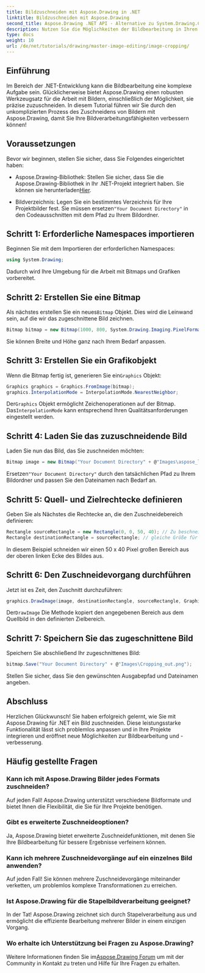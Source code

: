 ```yaml
---
title: Bildzuschneiden mit Aspose.Drawing in .NET
linktitle: Bildzuschneiden mit Aspose.Drawing
second_title: Aspose.Drawing .NET API - Alternative zu System.Drawing.Common
description: Nutzen Sie die Möglichkeiten der Bildbearbeitung in Ihren .NET-Anwendungen mit unserer Schritt-für-Schritt-Anleitung zum Zuschneiden von Bildern mit Aspose.Drawing. Dieses Tutorial behandelt alles, was Sie wissen müssen, vom Erstellen einer Bitmap bis zum Speichern des endgültig zugeschnittenen Bilds.
type: docs
weight: 10
url: /de/net/tutorials/drawing/master-image-editing/image-cropping/
---
```

## Einführung

Im Bereich der .NET-Entwicklung kann die Bildbearbeitung eine komplexe Aufgabe sein. Glücklicherweise bietet Aspose.Drawing einen robusten Werkzeugsatz für die Arbeit mit Bildern, einschließlich der Möglichkeit, sie präzise zuzuschneiden. In diesem Tutorial führen wir Sie durch den unkomplizierten Prozess des Zuschneidens von Bildern mit Aspose.Drawing, damit Sie Ihre Bildverarbeitungsfähigkeiten verbessern können!

## Voraussetzungen

Bevor wir beginnen, stellen Sie sicher, dass Sie Folgendes eingerichtet haben:

-  Aspose.Drawing-Bibliothek: Stellen Sie sicher, dass Sie die Aspose.Drawing-Bibliothek in Ihr .NET-Projekt integriert haben. Sie können sie herunterladen[Hier](https://releases.aspose.com/drawing/net/).
  
-  Bildverzeichnis: Legen Sie ein bestimmtes Verzeichnis für Ihre Projektbilder fest. Sie müssen ersetzen`"Your Document Directory"` in den Codeausschnitten mit dem Pfad zu Ihrem Bildordner.

## Schritt 1: Erforderliche Namespaces importieren

Beginnen Sie mit dem Importieren der erforderlichen Namespaces:

```csharp
using System.Drawing;
```

Dadurch wird Ihre Umgebung für die Arbeit mit Bitmaps und Grafiken vorbereitet.

## Schritt 2: Erstellen Sie eine Bitmap

 Als nächstes erstellen Sie ein neues`Bitmap` Objekt. Dies wird die Leinwand sein, auf die wir das zugeschnittene Bild zeichnen.

```csharp
Bitmap bitmap = new Bitmap(1000, 800, System.Drawing.Imaging.PixelFormat.Format32bppPArgb);
```

Sie können Breite und Höhe ganz nach Ihrem Bedarf anpassen.

## Schritt 3: Erstellen Sie ein Grafikobjekt

 Wenn die Bitmap fertig ist, generieren Sie ein`Graphics` Objekt:

```csharp
Graphics graphics = Graphics.FromImage(bitmap);
graphics.InterpolationMode = InterpolationMode.NearestNeighbor;
```

 Der`Graphics` Objekt ermöglicht Zeichenoperationen auf der Bitmap. Das`InterpolationMode` kann entsprechend Ihren Qualitätsanforderungen eingestellt werden.

## Schritt 4: Laden Sie das zuzuschneidende Bild

Laden Sie nun das Bild, das Sie zuschneiden möchten:

```csharp
Bitmap image = new Bitmap("Your Document Directory" + @"Images\aspose_logo.png");
```

 Ersetzen`"Your Document Directory"` durch den tatsächlichen Pfad zu Ihrem Bildordner und passen Sie den Dateinamen nach Bedarf an.

## Schritt 5: Quell- und Zielrechtecke definieren

Geben Sie als Nächstes die Rechtecke an, die den Zuschneidebereich definieren:

```csharp
Rectangle sourceRectangle = new Rectangle(0, 0, 50, 40); // Zu beschneidender Bereich
Rectangle destinationRectangle = sourceRectangle; // gleiche Größe für Ziel
```

In diesem Beispiel schneiden wir einen 50 x 40 Pixel großen Bereich aus der oberen linken Ecke des Bildes aus.

## Schritt 6: Den Zuschneidevorgang durchführen

Jetzt ist es Zeit, den Zuschnitt durchzuführen:

```csharp
graphics.DrawImage(image, destinationRectangle, sourceRectangle, GraphicsUnit.Pixel);
```

 Der`DrawImage` Die Methode kopiert den angegebenen Bereich aus dem Quellbild in den definierten Zielbereich.

## Schritt 7: Speichern Sie das zugeschnittene Bild

Speichern Sie abschließend Ihr zugeschnittenes Bild:

```csharp
bitmap.Save("Your Document Directory" + @"Images\Cropping_out.png");
```

Stellen Sie sicher, dass Sie den gewünschten Ausgabepfad und Dateinamen angeben.

## Abschluss

Herzlichen Glückwunsch! Sie haben erfolgreich gelernt, wie Sie mit Aspose.Drawing für .NET ein Bild zuschneiden. Diese leistungsstarke Funktionalität lässt sich problemlos anpassen und in Ihre Projekte integrieren und eröffnet neue Möglichkeiten zur Bildbearbeitung und -verbesserung.

## Häufig gestellte Fragen

### Kann ich mit Aspose.Drawing Bilder jedes Formats zuschneiden?

Auf jeden Fall! Aspose.Drawing unterstützt verschiedene Bildformate und bietet Ihnen die Flexibilität, die Sie für Ihre Projekte benötigen.

### Gibt es erweiterte Zuschneideoptionen?

Ja, Aspose.Drawing bietet erweiterte Zuschneidefunktionen, mit denen Sie Ihre Bildbearbeitung für bessere Ergebnisse verfeinern können.

### Kann ich mehrere Zuschneidevorgänge auf ein einzelnes Bild anwenden?

Auf jeden Fall! Sie können mehrere Zuschneidevorgänge miteinander verketten, um problemlos komplexe Transformationen zu erreichen.

### Ist Aspose.Drawing für die Stapelbildverarbeitung geeignet?

In der Tat! Aspose.Drawing zeichnet sich durch Stapelverarbeitung aus und ermöglicht die effiziente Bearbeitung mehrerer Bilder in einem einzigen Vorgang.

### Wo erhalte ich Unterstützung bei Fragen zu Aspose.Drawing?

 Weitere Informationen finden Sie im[Aspose.Drawing Forum](https://forum.aspose.com/c/diagram/17) um mit der Community in Kontakt zu treten und Hilfe für Ihre Fragen zu erhalten.